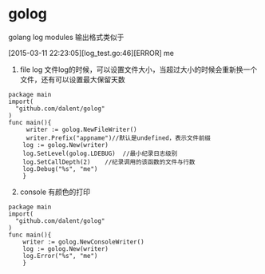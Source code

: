 # golog
golang log modules
输出格式类似于

[2015-03-11 22:23:05][log_test.go:46][ERROR] me


1. file log
文件log的时候，可以设置文件大小，当超过大小的时候会重新换一个文件，还有可以设置最大保留天数
```
package main
import(
  "github.com/dalent/golog"
)
func main(){ 
     writer := golog.NewFileWriter()
     writer.Prefix("appname")//默认是undefined，表示文件前缀
    log := golog.New(writer)
    log.SetLevel(golog.LDEBUG)  //最小纪录日志级别
    log.SetCallDepth(2)    //纪录调用的该函数的文件与行数
    log.Debug("%s", "me")
    }
```

2. console 有颜色的打印
```
package main
import(
  "github.com/dalent/golog"
)
func main(){ 
    writer := golog.NewConsoleWriter()
    log := golog.New(writer)
    log.Error("%s", "me")
    }
```



